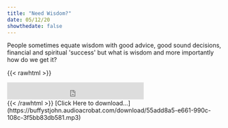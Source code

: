 ```yaml
---
title: "Need Wisdom?"
date: 05/12/20
showthedate: false
---
```


People sometimes equate wisdom with good advice, good sound decisions, financial and spiritual 'success' but what is wisdom and more importantly how do we get it?
<!--more-->
{{< rawhtml >}}
<iframe width='320px' height='40px' src='https://www.audioacrobat.com/tplay/Bb3ea759d806015dd60b48b2cbeb83f41Nh0vFTYGJjkqCxxeRWpcZVBUVVVJSBYEPUgSeDZ+UFA' frameBorder='0'></iframe><br>
{{< /rawhtml >}}
[Click Here to download&hellip;](https://buffystjohn.audioacrobat.com/download/55add8a5-e661-990c-108c-3f5bb83db581.mp3)